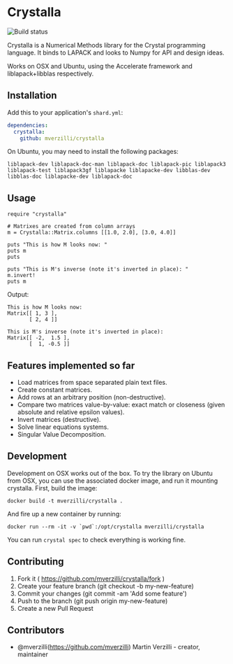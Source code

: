 # Crystalla

![Build status](https://circleci.com/gh/mverzilli/crystalla.svg?style=shield&circle-token=:circle-token)

Crystalla is a Numerical Methods library for the Crystal programming language. It binds to LAPACK and looks to Numpy for API and design ideas.

Works on OSX and Ubuntu, using the Accelerate framework and liblapack+libblas respectively.

## Installation

Add this to your application's `shard.yml`:

```yaml
dependencies:
  crystalla:
    github: mverzilli/crystalla
```

On Ubuntu, you may need to install the following packages:
```
liblapack-dev liblapack-doc-man liblapack-doc liblapack-pic liblapack3 liblapack-test liblapack3gf liblapacke liblapacke-dev libblas-dev libblas-doc liblapacke-dev liblapack-doc
```

## Usage

```crystal
require "crystalla"

# Matrixes are created from column arrays
m = Crystalla::Matrix.columns [[1.0, 2.0], [3.0, 4.0]]

puts "This is how M looks now: "
puts m
puts

puts "This is M's inverse (note it's inverted in place): "
m.invert!
puts m
```

Output:

```text
This is how M looks now:
Matrix[[ 1, 3 ],
       [ 2, 4 ]]

This is M's inverse (note it's inverted in place):
Matrix[[ -2,  1.5 ],
       [  1, -0.5 ]]
 ```

## Features implemented so far

* Load matrices from space separated plain text files.
* Create constant matrices.
* Add rows at an arbitrary position (non-destructive).
* Compare two matrices value-by-value: exact match or closeness (given absolute and relative epsilon values).
* Invert matrices (destructive).
* Solve linear equations systems.
* Singular Value Decomposition.

## Development

Development on OSX works out of the box. To try the library on Ubuntu from OSX, you can use the associated docker image, and run it mounting crystalla. First, build the image:
```
docker build -t mverzilli/crystalla .
```

And fire up a new container by running:
```
docker run --rm -it -v `pwd`:/opt/crystalla mverzilli/crystalla
```

You can run `crystal spec` to check everything is working fine.

## Contributing

1. Fork it ( https://github.com/mverzilli/crystalla/fork )
2. Create your feature branch (git checkout -b my-new-feature)
3. Commit your changes (git commit -am 'Add some feature')
4. Push to the branch (git push origin my-new-feature)
5. Create a new Pull Request

## Contributors

- @mverzilli(https://github.com/mverzilli) Martin Verzilli - creator, maintainer
